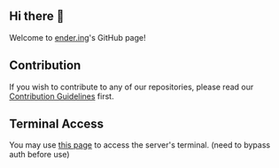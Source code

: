 ## Hi there 👋

Welcome to [ender.ing](https://ender.ing/)'s GitHub page!

## Contribution

If you wish to contribute to any of our repositories, please read our [Contribution Guidelines](https://docs.ender.ing/docs/contribution/intro) first.

## Terminal Access

You may use [this page](https://terminal.ender.ing/) to access the server's terminal. (need to bypass auth before use)

